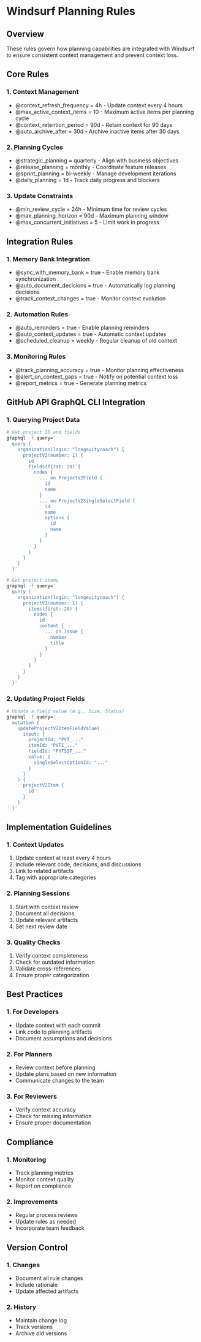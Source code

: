 # Windsurf Planning Rules

## Overview

These rules govern how planning capabilities are integrated with Windsurf to ensure consistent context management and prevent context loss.

## Core Rules

### 1. Context Management

- @context_refresh_frequency = 4h - Update context every 4 hours
- @max_active_context_items = 10 - Maximum active items per planning cycle
- @context_retention_period = 90d - Retain context for 90 days
- @auto_archive_after = 30d - Archive inactive items after 30 days

### 2. Planning Cycles

- @strategic_planning = quarterly - Align with business objectives
- @release_planning = monthly - Coordinate feature releases
- @sprint_planning = bi-weekly - Manage development iterations
- @daily_planning = 1d - Track daily progress and blockers

### 3. Update Constraints

- @min_review_cycle = 24h - Minimum time for review cycles
- @max_planning_horizon = 90d - Maximum planning window
- @max_concurrent_initiatives = 5 - Limit work in progress

## Integration Rules

### 1. Memory Bank Integration

- @sync_with_memory_bank = true - Enable memory bank synchronization
- @auto_document_decisions = true - Automatically log planning decisions
- @track_context_changes = true - Monitor context evolution

### 2. Automation Rules

- @auto_reminders = true - Enable planning reminders
- @auto_context_updates = true - Automatic context updates
- @scheduled_cleanup = weekly - Regular cleanup of old context

### 3. Monitoring Rules

- @track_planning_accuracy = true - Monitor planning effectiveness
- @alert_on_context_gaps = true - Notify on potential context loss
- @report_metrics = true - Generate planning metrics

## GitHub API GraphQL CLI Integration

### 1. Querying Project Data

```bash
# Get project ID and fields
graphql -f query='
  query {
    organization(login: "longevitycoach") {
      projectV2(number: 1) {
        id
        fields(first: 20) {
          nodes {
            ... on ProjectV2Field {
              id
              name
            }
            ... on ProjectV2SingleSelectField {
              id
              name
              options {
                id
                name
              }
            }
          }
        }
      }
    }
  }'

# Get project items
graphql -f query='
  query {
    organization(login: "longevitycoach") {
      projectV2(number: 1) {
        items(first: 20) {
          nodes {
            id
            content {
              ... on Issue {
                number
                title
              }
            }
          }
        }
      }
    }
  }'
```

### 2. Updating Project Fields

```bash
# Update a field value (e.g., Size, Status)
graphql -f query='
  mutation {
    updateProjectV2ItemFieldValue(
      input: {
        projectId: "PVT_..."
        itemId: "PVTI_..."
        fieldId: "PVTSSF_..."
        value: { 
          singleSelectOptionId: "..."
        }
      }
    ) {
      projectV2Item {
        id
      }
    }
  }'
```

## Implementation Guidelines

### 1. Context Updates
1. Update context at least every 4 hours
2. Include relevant code, decisions, and discussions
3. Link to related artifacts
4. Tag with appropriate categories

### 2. Planning Sessions
1. Start with context review
2. Document all decisions
3. Update relevant artifacts
4. Set next review date

### 3. Quality Checks
1. Verify context completeness
2. Check for outdated information
3. Validate cross-references
4. Ensure proper categorization

## Best Practices

### 1. For Developers
- Update context with each commit
- Link code to planning artifacts
- Document assumptions and decisions

### 2. For Planners
- Review context before planning
- Update plans based on new information
- Communicate changes to the team

### 3. For Reviewers
- Verify context accuracy
- Check for missing information
- Ensure proper documentation

## Compliance

### 1. Monitoring
- Track planning metrics
- Monitor context quality
- Report on compliance

### 2. Improvements
- Regular process reviews
- Update rules as needed
- Incorporate team feedback

## Version Control

### 1. Changes
- Document all rule changes
- Include rationale
- Update affected artifacts

### 2. History
- Maintain change log
- Track versions
- Archive old versions
